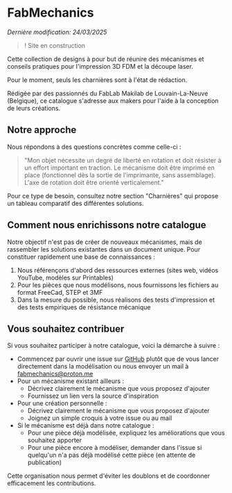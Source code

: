 # FabMechanics
_Dernière modification: 24/03/2025_

> ! Site en construction

Cette collection de designs à pour but de réunire des mécanismes et conseils pratiques pour l'impression 3D FDM et la découpe laser. 

Pour le moment, seuls les charnières sont à l'état de rédaction.

Rédigée par des passionnés du FabLab Makilab de Louvain-La-Neuve (Belgique), ce catalogue s'adresse aux makers pour l'aide à la conception de leurs créations.

## Notre approche

Nous répondons à des questions concrètes comme celle-ci :

> "Mon objet nécessite un degré de liberté en rotation et doit résister à un effort important en traction. Le mécanisme doit être imprimé en place (fonctionnel dès la sortie de l'imprimante, sans assemblage). L'axe de rotation doit être orienté verticalement."

Pour ce type de besoin, consultez notre section "Charnières" qui propose un tableau comparatif des différentes solutions.

## Comment nous enrichissons notre catalogue

Notre objectif n'est pas de créer de nouveaux mécanismes, mais de rassembler les solutions existantes dans un document unique. Pour constituer rapidement une base de connaissances :

1. Nous référençons d'abord des ressources externes (sites web, vidéos YouTube, modèles sur Printables)
2. Pour les pièces que nous modélisons, nous fournissons les fichiers au format FreeCad, STEP et 3MF
3. Dans la mesure du possible, nous réalisons des tests d'impression et des tests empiriques de résistance mécanique

## Vous souhaitez contribuer

Si vous souhaitez participer à notre catalogue, voici la démarche à suivre :

* Commencez par ouvrir une issue sur [GitHub](https://github.com/gixita/fabmechanics) plutôt que de vous lancer directement dans la modélisation ou nous envoyer un mail à [fabmechanics@proton.me](mailto:fabmechanics@proton.me)
* Pour un mécanisme existant ailleurs :
    * Décrivez clairement le mécanisme que vous proposez d'ajouter
    * Fournissez un lien vers la source d'inspiration
* Pour une création personnelle :
    - Décrivez clairement le mécanisme que vous proposez d'ajouter
    - Joignez un simple croquis à votre issue ou au mail
* Si le mécanisme est déjà dans notre catalogue :
    - Pour une pièce déjà modélisée, expliquez les améliorations que vous souhaitez apporter
    - Pour une pièce encore à modéliser, demander dans l'issue si quelqu'un n'a pas déjà modélisé cette pièce (en attente de publication)

Cette organisation nous permet d'éviter les doublons et de coordonner efficacement les contributions.


